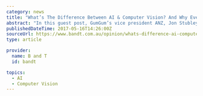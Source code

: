 ```yaml
---
category: news
title: "What’s The Difference Between AI & Computer Vision? And Why Every Marketer Needs To Know"
abstract: "In this guest post, GumGum’s vice president ANZ, Jon Stubley (pictured below), takes a look at AI and computer vision. And explains why you’re about to hear a lot more about it… If you go to the website for my own company you will see that we ..."
publishedDateTime: 2017-05-16T14:26:00Z
sourceUrl: https://www.bandt.com.au/opinion/whats-difference-ai-computer-vision-every-marketer-needs-know
type: article

provider:
  name: B and T
  id: bandt

topics:
  - AI
  - Computer Vision
---
```

